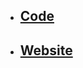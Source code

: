 - ## [Code](https://github.com/chrscmpl/odin-calculator)

- ## [Website](https://chrscmpl.github.io/odin-calculator/)
